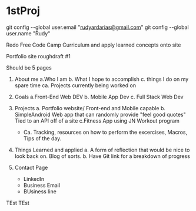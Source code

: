 # 1stProj

git config --global user.email "rudyardarias@gmail.com"
  git config --global user.name "Rudy"


Redo Free Code Camp Curriculum and apply learned concepts onto site

Portfolio site roughdraft #1

Should be 5 pages

1. About me
   a.Who I am
   b. What I hope to accomplish
    c. things I do on my spare time
      ca. Projects currently being worked on

2. Goals
   a.Front-End Web DEV
    b. Mobile App Dev
      c. Full Stack Web Dev


3. Projects
  a. Portfolio website/ Front-end and Mobile capable
  b. SimpleAndroid Web app that can randomly provide "feel good quotes" Tied to an API off of a site
  c.Fitness App using JN Workout program
    - Ca. Tracking, resources on how to perform the excercises, Macros, Tips of the day.



4. Things Learned and applied
   a. A form of reflection that would be nice to look back on. Blog of sorts.
   b. Have Git link for a breakdown of progress


5. Contact Page
    - LinkedIn
    - Business Email
    - BUsiness line

TEst TEst
